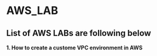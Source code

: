 # AWS_LAB

## List of AWS LABs are following below

**1. How to create a custome VPC environment in AWS**